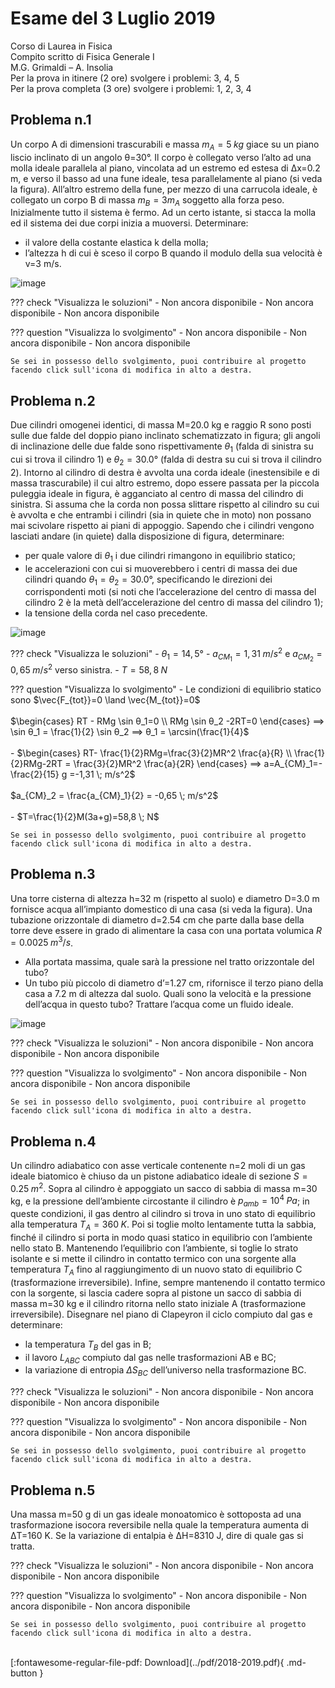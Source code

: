 # Esame del 3 Luglio 2019
Corso di Laurea in Fisica <br>
Compito scritto di Fisica Generale I <br>
M.G. Grimaldi – A. Insolia <br>
Per la prova in itinere (2 ore) svolgere i problemi: 3, 4, 5 <br>
Per la prova completa (3 ore) svolgere i problemi: 1, 2, 3, 4 <br>

## Problema n.1
Un corpo A di dimensioni trascurabili e massa $m_A=5 \; kg$ giace su un piano liscio inclinato di un angolo θ=30°. Il corpo è collegato verso l’alto ad una molla ideale parallela al piano, vincolata ad un estremo ed estesa di Δx=0.2 m, e verso il basso ad una fune ideale, tesa parallelamente al piano (si veda la figura). All’altro estremo della fune, per mezzo di una carrucola ideale, è collegato un corpo B di massa $m_B=3 m_A$ soggetto alla forza peso. Inizialmente tutto il sistema è fermo. Ad un certo istante, si stacca la molla ed il sistema dei due corpi inizia a muoversi. Determinare: 

- il valore della costante elastica k della molla; 
- l’altezza h di cui è sceso il corpo B quando il modulo della sua velocità è v=3 m/s.

![image](https://user-images.githubusercontent.com/77018886/153268062-32269cf3-6021-42d5-992d-9df40e5e4a63.png)

??? check "Visualizza le soluzioni"
    - Non ancora disponibile
    - Non ancora disponibile
    - Non ancora disponibile

??? question "Visualizza lo svolgimento"
    - Non ancora disponibile
    - Non ancora disponibile
    - Non ancora disponibile
    
    Se sei in possesso dello svolgimento, puoi contribuire al progetto facendo click sull'icona di modifica in alto a destra.

## Problema n.2
Due cilindri omogenei identici, di massa M=20.0 kg e raggio R sono posti sulle due falde del doppio piano inclinato schematizzato in figura; gli angoli di inclinazione delle due falde sono rispettivamente $θ_1$ (falda di sinistra su cui si trova il cilindro 1) e $θ_2=30.0°$ (falda di destra su cui si trova il cilindro 2). Intorno al cilindro di destra è avvolta una corda ideale (inestensibile e di massa trascurabile) il cui altro estremo, dopo essere passata per la piccola puleggia ideale in figura, è agganciato al centro di massa del cilindro di sinistra. Si assuma che la corda non possa slittare rispetto al cilindro su cui è avvolta e che entrambi i cilindri (sia in quiete che in moto) non possano mai scivolare rispetto ai piani di appoggio. Sapendo che i cilindri vengono lasciati andare (in quiete) dalla disposizione di figura, determinare: 

- per quale valore di $θ_1$ i due cilindri rimangono in equilibrio statico; 
- le accelerazioni con cui si muoverebbero i centri di massa dei due cilindri quando $θ_1=θ_2= 30.0°$, specificando le direzioni dei corrispondenti moti (si noti che l’accelerazione del centro di massa del cilindro 2 è la metà dell’accelerazione del centro di massa del cilindro 1); 
- la tensione della corda nel caso precedente.

![image](https://user-images.githubusercontent.com/77018886/153268128-5e702075-baef-4176-aa93-ce452e2bdece.png)

??? check "Visualizza le soluzioni"
    - $θ_1=14,5°$
    - $a_{CM}_1 =1,31 \; m/s^2$ e $a_{CM}_2 =0,65 \; m/s^2$ verso sinistra.
    - $T=58,8 \; N$

??? question "Visualizza lo svolgimento"
    - Le condizioni di equilibrio statico sono $\vec{F_{tot}}=0 \land \vec{M_{tot}}=0$ <br> <br> $\begin{cases} RT - RMg \sin θ_1=0 \\ RMg \sin θ_2 -2RT=0 \end{cases} ⟹ \sin θ_1 = \frac{1}{2} \sin θ_2 ⟹ θ_1 = \arcsin(\frac{1}{4}$ <br> <br>
    - $\begin{cases} RT- \frac{1}{2}RMg=\frac{3}{2}MR^2 \frac{a}{R} \\ \frac{1}{2}RMg-2RT = \frac{3}{2}MR^2 \frac{a}{2R} \end{cases} ⟹ a=A_{CM}_1=- \frac{2}{15} g =-1,31 \; m/s^2$ <br> <br> $a_{CM}_2 = \frac{a_{CM}_1}{2} = -0,65 \; m/s^2$ <br> <br>
    - $T=\frac{1}{2}M(3a+g)=58,8 \; N$
    
    Se sei in possesso dello svolgimento, puoi contribuire al progetto facendo click sull'icona di modifica in alto a destra.

## Problema n.3
Una torre cisterna di altezza h=32 m (rispetto al suolo) e diametro D=3.0 m fornisce acqua all’impianto domestico di una casa (si veda la figura). Una tubazione orizzontale di diametro d=2.54 cm che parte dalla base della torre deve essere in grado di alimentare la casa con una portata volumica $R=0.0025 \; m^3/s$. 

- Alla portata massima, quale sarà la pressione nel tratto orizzontale del tubo? 
- Un tubo più piccolo di diametro d’=1.27 cm, rifornisce il terzo piano della casa a 7.2 m di altezza dal suolo. Quali sono la velocità e la pressione dell’acqua in questo tubo? Trattare l’acqua come un fluido ideale.

![image](https://user-images.githubusercontent.com/77018886/153268183-bf87c15f-ac2e-4705-ad84-c8c18d3ac099.png)

??? check "Visualizza le soluzioni"
    - Non ancora disponibile
    - Non ancora disponibile
    - Non ancora disponibile

??? question "Visualizza lo svolgimento"
    - Non ancora disponibile
    - Non ancora disponibile
    - Non ancora disponibile
    
    Se sei in possesso dello svolgimento, puoi contribuire al progetto facendo click sull'icona di modifica in alto a destra.

## Problema n.4
Un cilindro adiabatico con asse verticale contenente n=2 moli di un gas ideale biatomico è chiuso da un pistone adiabatico ideale di sezione $S=0.25 \; m^2$. Sopra al cilindro è appoggiato un sacco di sabbia di massa m=30 kg, e la pressione dell’ambiente circostante il cilindro è $p_{amb}=10^4 \; Pa$; in queste condizioni, il gas dentro al cilindro si trova in uno stato di equilibrio alla temperatura $T_A= 360 \; K$. Poi si toglie molto lentamente tutta la sabbia, finché il cilindro si porta in modo quasi statico in equilibrio con l’ambiente nello stato B. Mantenendo l’equilibrio con l’ambiente, si toglie lo strato isolante e si mette il cilindro in contatto termico con una sorgente alla temperatura $T_A$ fino al raggiungimento di un nuovo stato di equilibrio C (trasformazione irreversibile). Infine, sempre mantenendo il contatto termico con la sorgente, si lascia cadere sopra al pistone un sacco di sabbia di massa m=30 kg e il cilindro ritorna nello stato iniziale A (trasformazione irreversibile). Disegnare nel piano di Clapeyron il ciclo compiuto dal gas e determinare: 

- la temperatura $T_B$ del gas in B; 
- il lavoro $L_{ABC}$ compiuto dal gas nelle trasformazioni AB e BC; 
- la variazione di entropia $ΔS_{BC}$ dell’universo nella trasformazione BC.

??? check "Visualizza le soluzioni"
    - Non ancora disponibile
    - Non ancora disponibile
    - Non ancora disponibile

??? question "Visualizza lo svolgimento"
    - Non ancora disponibile
    - Non ancora disponibile
    - Non ancora disponibile
    
    Se sei in possesso dello svolgimento, puoi contribuire al progetto facendo click sull'icona di modifica in alto a destra.

## Problema n.5
Una massa m=50 g di un gas ideale monoatomico è sottoposta ad una trasformazione isocora reversibile nella quale la temperatura aumenta di ΔT=160 K. Se la variazione di entalpia è ΔH=8310 J, dire di quale gas si tratta.

??? check "Visualizza le soluzioni"
    - Non ancora disponibile
    - Non ancora disponibile
    - Non ancora disponibile

??? question "Visualizza lo svolgimento"
    - Non ancora disponibile
    - Non ancora disponibile
    - Non ancora disponibile
    
    Se sei in possesso dello svolgimento, puoi contribuire al progetto facendo click sull'icona di modifica in alto a destra.

<br>
[:fontawesome-regular-file-pdf: Download](../pdf/2018-2019.pdf){ .md-button }